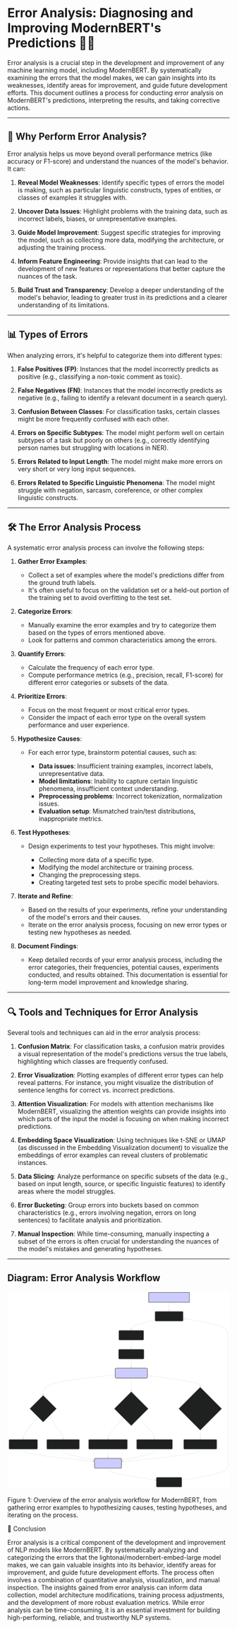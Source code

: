 # Error Analysis: Diagnosing and Improving ModernBERT's Predictions 🕵️‍♀️

Error analysis is a crucial step in the development and improvement of any machine learning model, including ModernBERT. By systematically examining the errors that the model makes, we can gain insights into its weaknesses, identify areas for improvement, and guide future development efforts. This document outlines a process for conducting error analysis on ModernBERT's predictions, interpreting the results, and taking corrective actions.

---

## 🤔 Why Perform Error Analysis?

Error analysis helps us move beyond overall performance metrics (like accuracy or F1-score) and understand the nuances of the model's behavior. It can:

1. **Reveal Model Weaknesses**: Identify specific types of errors the model is making, such as particular linguistic constructs, types of entities, or classes of examples it struggles with.

2. **Uncover Data Issues**: Highlight problems with the training data, such as incorrect labels, biases, or unrepresentative examples.

3. **Guide Model Improvement**: Suggest specific strategies for improving the model, such as collecting more data, modifying the architecture, or adjusting the training process.

4. **Inform Feature Engineering**: Provide insights that can lead to the development of new features or representations that better capture the nuances of the task.

5. **Build Trust and Transparency**: Develop a deeper understanding of the model's behavior, leading to greater trust in its predictions and a clearer understanding of its limitations.

---

## 📊 Types of Errors

When analyzing errors, it's helpful to categorize them into different types:

1. **False Positives (FP)**: Instances that the model incorrectly predicts as positive (e.g., classifying a non-toxic comment as toxic).

2. **False Negatives (FN)**: Instances that the model incorrectly predicts as negative (e.g., failing to identify a relevant document in a search query).

3. **Confusion Between Classes**: For classification tasks, certain classes might be more frequently confused with each other.

4. **Errors on Specific Subtypes**: The model might perform well on certain subtypes of a task but poorly on others (e.g., correctly identifying person names but struggling with locations in NER).

5. **Errors Related to Input Length**: The model might make more errors on very short or very long input sequences.

6. **Errors Related to Specific Linguistic Phenomena**: The model might struggle with negation, sarcasm, coreference, or other complex linguistic constructs.

---

## 🛠️ The Error Analysis Process

A systematic error analysis process can involve the following steps:

1. **Gather Error Examples**:
    
    -   Collect a set of examples where the model's predictions differ from the ground truth labels.
    -   It's often useful to focus on the validation set or a held-out portion of the training set to avoid overfitting to the test set.
    
2. **Categorize Errors**:
    
    -   Manually examine the error examples and try to categorize them based on the types of errors mentioned above.
    -   Look for patterns and common characteristics among the errors.
    
3. **Quantify Errors**:
    
    -   Calculate the frequency of each error type.
    -   Compute performance metrics (e.g., precision, recall, F1-score) for different error categories or subsets of the data.
    
4. **Prioritize Errors**:
    
    -   Focus on the most frequent or most critical error types.
    -   Consider the impact of each error type on the overall system performance and user experience.
    
5. **Hypothesize Causes**:
    
    -   For each error type, brainstorm potential causes, such as:

        -   **Data issues**: Insufficient training examples, incorrect labels, unrepresentative data.
        -   **Model limitations**: Inability to capture certain linguistic phenomena, insufficient context understanding.
        -   **Preprocessing problems**: Incorrect tokenization, normalization issues.
        -   **Evaluation setup**: Mismatched train/test distributions, inappropriate metrics.
    
6. **Test Hypotheses**:
    
    -   Design experiments to test your hypotheses. This might involve:

        -   Collecting more data of a specific type.
        -   Modifying the model architecture or training process.
        -   Changing the preprocessing steps.
        -   Creating targeted test sets to probe specific model behaviors.
    
7. **Iterate and Refine**:
    
    -   Based on the results of your experiments, refine your understanding of the model's errors and their causes.
    -   Iterate on the error analysis process, focusing on new error types or testing new hypotheses as needed.
    
8. **Document Findings**:

    - Keep detailed records of your error analysis process, including the error categories, their frequencies, potential causes, experiments conducted, and results obtained. This documentation is essential for long-term model improvement and knowledge sharing.

---

## 🔍 Tools and Techniques for Error Analysis

Several tools and techniques can aid in the error analysis process:

1. **Confusion Matrix**: For classification tasks, a confusion matrix provides a visual representation of the model's predictions versus the true labels, highlighting which classes are frequently confused.

2. **Error Visualization**: Plotting examples of different error types can help reveal patterns. For instance, you might visualize the distribution of sentence lengths for correct vs. incorrect predictions.

3. **Attention Visualization**: For models with attention mechanisms like ModernBERT, visualizing the attention weights can provide insights into which parts of the input the model is focusing on when making incorrect predictions.

4. **Embedding Space Visualization**: Using techniques like t-SNE or UMAP (as discussed in the Embedding Visualization document) to visualize the embeddings of error examples can reveal clusters of problematic instances.

5. **Data Slicing**: Analyze performance on specific subsets of the data (e.g., based on input length, source, or specific linguistic features) to identify areas where the model struggles.

6. **Error Bucketing**: Group errors into buckets based on common characteristics (e.g., errors involving negation, errors on long sentences) to facilitate analysis and prioritization.

7. **Manual Inspection**: While time-consuming, manually inspecting a subset of the errors is often crucial for understanding the nuances of the model's mistakes and generating hypotheses.

---

## Diagram: Error Analysis Workflow

![Error Analysis Workflow](../images/mermaid-diagram-2025-01-20-165852.svg)

Figure 1: Overview of the error analysis workflow for ModernBERT, from gathering error examples to hypothesizing causes, testing hypotheses, and iterating on the process.

🏁 Conclusion

Error analysis is a critical component of the development and improvement of NLP models like ModernBERT. By systematically analyzing and categorizing the errors that the lightonai/modernbert-embed-large model makes, we can gain valuable insights into its behavior, identify areas for improvement, and guide future development efforts. The process often involves a combination of quantitative analysis, visualization, and manual inspection. The insights gained from error analysis can inform data collection, model architecture modifications, training process adjustments, and the development of more robust evaluation metrics. While error analysis can be time-consuming, it is an essential investment for building high-performing, reliable, and trustworthy NLP systems.